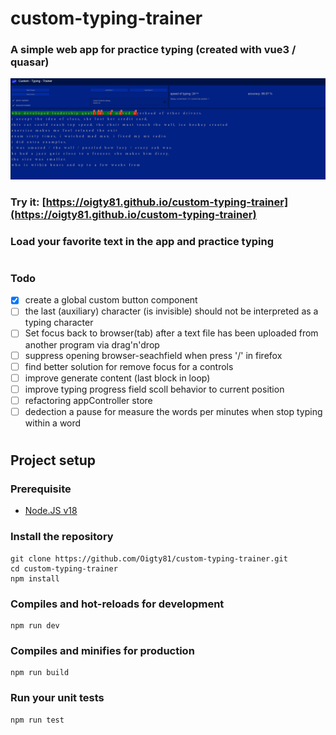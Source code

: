 # custom-typing-trainer

### A simple web app for practice typing (created with vue3 / quasar)
![](./pagedemo.gif)

### Try it: [https://oigty81.github.io/custom-typing-trainer](https://oigty81.github.io/custom-typing-trainer)

### Load your favorite text in the app and practice typing 

#
### Todo

- [x] create a global custom button component
- [ ] the last (auxiliary) character (is invisible) should not be interpreted as a typing character
- [ ] Set focus back to browser(tab) after a text file has been uploaded from another program via drag'n'drop
- [ ] suppress opening browser-seachfield when press '/' in firefox
- [ ] find better solution for remove focus for a controls
- [ ] improve generate content (last block in loop)
- [ ] improve typing progress field scoll behavior to current position
- [ ] refactoring appController store
- [ ] dedection a pause for measure the words per minutes when stop typing within a word

# 
## Project setup

### Prerequisite

- [Node.JS v18](https://nodejs.org/download/release/v18.18.0/)

### Install the repository
```
git clone https://github.com/Oigty81/custom-typing-trainer.git
cd custom-typing-trainer
npm install
```

### Compiles and hot-reloads for development
```
npm run dev
```

### Compiles and minifies for production
```
npm run build
```

### Run your unit tests
```
npm run test
```

# 